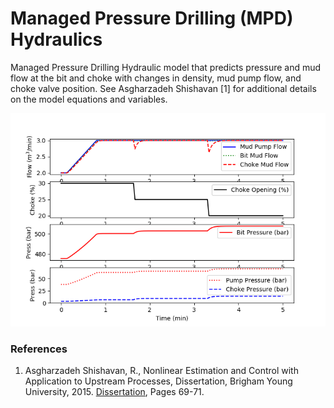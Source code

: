 # Managed Pressure Drilling (MPD) Hydraulics

Managed Pressure Drilling Hydraulic model that predicts pressure and mud flow at the bit and choke with changes in density, mud pump flow, and choke valve position. See Asgharzadeh Shishavan [1] for additional details on the model equations and variables.

![MPD Hydraulics](mpd_hydraulics.png)

### References

1. Asgharzadeh Shishavan, R., Nonlinear Estimation and Control with Application to Upstream Processes, Dissertation, Brigham Young University, 2015. [Dissertation](https://scholarsarchive.byu.edu/etd/5291/), Pages 69-71.
